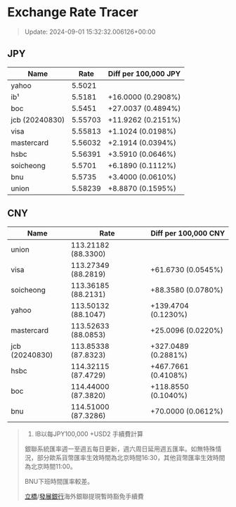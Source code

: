 # Exchange Rate Tracer

> Update: 2024-09-01 15:32:32.006126+00:00

## JPY

| Name           |    Rate | Diff per 100,000 JPY   |
|----------------|---------|------------------------|
| yahoo          | 5.5021  |                        |
| ib¹            | 5.5181  | +16.0000 (0.2908%)     |
| boc            | 5.5451  | +27.0037 (0.4894%)     |
| jcb (20240830) | 5.55703 | +11.9262 (0.2151%)     |
| visa           | 5.55813 | +1.1024 (0.0198%)      |
| mastercard     | 5.56032 | +2.1914 (0.0394%)      |
| hsbc           | 5.56391 | +3.5910 (0.0646%)      |
| soicheong      | 5.5701  | +6.1890 (0.1112%)      |
| bnu            | 5.5735  | +3.4000 (0.0610%)      |
| union          | 5.58239 | +8.8870 (0.1595%)      |

## CNY

| Name           | Rate                | Diff per 100,000 CNY   |
|----------------|---------------------|------------------------|
| union          | 113.21182	(88.3300) |                        |
| visa           | 113.27349	(88.2819) | +61.6730 (0.0545%)     |
| soicheong      | 113.36185	(88.2131) | +88.3580 (0.0780%)     |
| yahoo          | 113.50132	(88.1047) | +139.4704 (0.1230%)    |
| mastercard     | 113.52633	(88.0853) | +25.0096 (0.0220%)     |
| jcb (20240830) | 113.85338	(87.8323) | +327.0489 (0.2881%)    |
| hsbc           | 114.32115	(87.4729) | +467.7661 (0.4108%)    |
| boc            | 114.44000	(87.3820) | +118.8550 (0.1040%)    |
| bnu            | 114.51000	(87.3286) | +70.0000 (0.0612%)     |


> 1. IB以每JPY100,000 +USD2 手續費計算
>
> 銀聯系統匯率週一至週五每日更新，週六周日延用週五匯率。如無特殊情況，部分歐系貨幣匯率生效時間為北京時間16:30，其他貨幣匯率生效時間為北京時間11:00。
>
> BNU下班時間匯率較差。
>
> [立橋](https://www.wlbank.com.mo/uploads/ueditor/file/20181211/1544536513900230.pdf)/[發展銀行](https://www.mdb.com.mo/Service_Charges_20230728.pdf)海外銀聯提現暫時豁免手續費

